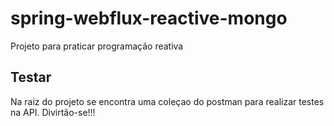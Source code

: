 # spring-webflux-reactive-mongo
Projeto para praticar programação reativa

## Testar 
Na raiz do projeto se encontra uma coleçao do postman para realizar testes na API.
Divirtão-se!!!
